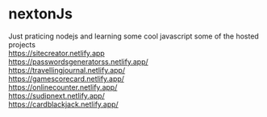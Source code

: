 # nextonJs
Just praticing nodejs and learning some cool javascript
some of the hosted projects<br>
https://sitecreator.netlify.app<br>
https://passwordsgeneratorss.netlify.app/<br>
https://travellingjournal.netlify.app/<br>
https://gamescorecard.netlify.app/<br>
https://onlinecounter.netlify.app/<br>
https://sudipnext.netlify.app/<br>
https://cardblackjack.netlify.app/<br>